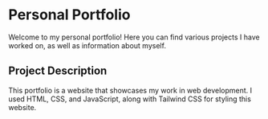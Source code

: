 # Personal Portfolio

Welcome to my personal portfolio! Here you can find various projects I have worked on, as well as information about myself.

## Project Description

This portfolio is a website that showcases my work in web development. I used HTML, CSS, and JavaScript, along with Tailwind CSS for styling this website.
